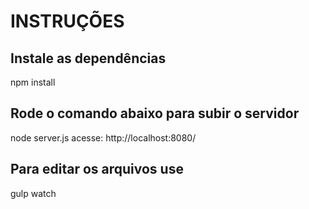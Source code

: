 # INSTRUÇÕES

## Instale as dependências
npm install


## Rode o comando abaixo para subir o servidor
node server.js
acesse: http://localhost:8080/


## Para editar os arquivos use
gulp watch

